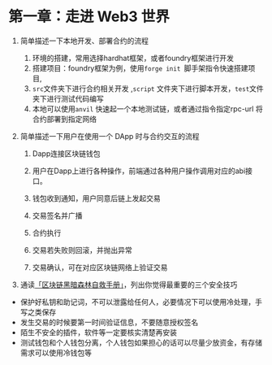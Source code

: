 # 第一章：走进 Web3 世界

1. 简单描述一下本地开发、部署合约的流程
   
   1. 环境的搭建，常用选择hardhat框架，或者foundry框架进行开发
   2. 搭建项目：foundry框架为例，使用`forge init `脚手架指令快速搭建项目, 
   3. `src`文件夹下进行合约相关开发 ,`script` 文件夹下进行脚本开发，`test`文件夹下进行测试代码编写
   4. 本地可以使用`anvil` 快速起一个本地测试链，或者通过指令指定rpc-url 将合约部署到指定网络
   
2. 简单描述一下用户在使用一个 DApp 时与合约交互的流程
   1. Dapp连接区块链钱包
   2. 用户在Dapp上进行各种操作，前端通过各种用户操作调用对应的abi接口。
   2. 钱包收到通知，用户同意后链上发起交易

   4. 交易签名并广播

   3. 合约执行
   4. 交易若失败则回滚，并抛出异常
   5. 交易确认，可在对应区块链网络上验证交易

3. 通读[「区块链黑暗森林自救手册」](https://github.com/slowmist/Blockchain-dark-forest-selfguard-handbook/blob/main/README_CN.md)，列出你觉得最重要的三个安全技巧

-  保护好私钥和助记词，不可以泄露给任何人，必要情况下可以使用冷处理，手写之类保存
-  发生交易的时候要第一时间验证信息，不要随意授权签名
-  陌生不安全的插件，软件等一定要核实清楚再安装
- 测试钱包和个人钱包分离，个人钱包如果担心的话可以尽量少放资金，有存储需求可以使用冷钱包等
